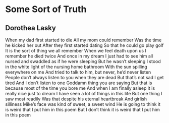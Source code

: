 # Some Sort of Truth
## Dorothea Lasky
When my dad first started to die
All my mom could remember
Was the time he kicked her out
After they first started dating
So that he could go play golf
It is the sort of thing we all remember
When we feel death upon us
I remember he died twice
And once in my dream
I just had to see him all nursed and swaddled as if he were sleeping
But he wasn’t sleeping
I stood in the white light of the nursing home bathroom
With the sun spilling everywhere on me
And tried to talk to him, but never, he’d never listen
People don’t always listen to you when they are dead
But that’s not sad
I get tired
And I don’t listen to one Goddamn thing you are saying
But that is because most of the time you bore me
And when I am finally asleep it is really nice just to dream
I have seen a lot of things in this life
But one thing I saw most readily
Was that despite his eternal heartbreak
And girlish silliness
Mike’s face was kind of sweet, a sweet wind
He is going to think it is weird that I put him in this poem
But I don’t think it is weird that I put him in this poem